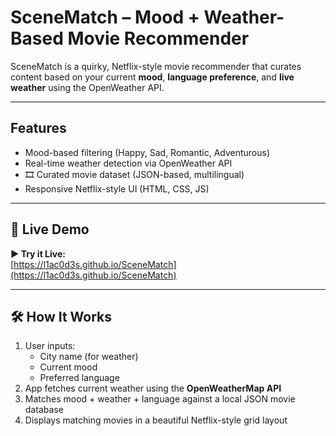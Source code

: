 # SceneMatch – Mood + Weather-Based Movie Recommender

SceneMatch is a quirky, Netflix-style movie recommender that curates content based on your current **mood**, **language preference**, and **live weather** using the OpenWeather API.

---

## Features

-  Mood-based filtering (Happy, Sad, Romantic, Adventurous)
-  Real-time weather detection via OpenWeather API
- 🎞 Curated movie dataset (JSON-based, multilingual)
-  Responsive Netflix-style UI (HTML, CSS, JS)

---

## 🚀 Live Demo

**▶️ Try it Live:**  
[https://l1ac0d3s.github.io/SceneMatch](https://l1ac0d3s.github.io/SceneMatch)  

---

## 🛠️ How It Works

1. User inputs:
   - City name (for weather)
   - Current mood
   - Preferred language
2. App fetches current weather using the **OpenWeatherMap API**
3. Matches mood + weather + language against a local JSON movie database
4. Displays matching movies in a beautiful Netflix-style grid layout
